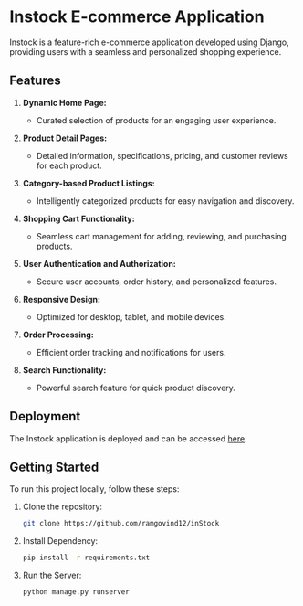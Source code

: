 # Instock E-commerce Application

Instock is a feature-rich e-commerce application developed using Django, providing users with a seamless and personalized shopping experience.

## Features

1. **Dynamic Home Page:**
   - Curated selection of products for an engaging user experience.

2. **Product Detail Pages:**
   - Detailed information, specifications, pricing, and customer reviews for each product.

3. **Category-based Product Listings:**
   - Intelligently categorized products for easy navigation and discovery.

4. **Shopping Cart Functionality:**
   - Seamless cart management for adding, reviewing, and purchasing products.

5. **User Authentication and Authorization:**
   - Secure user accounts, order history, and personalized features.

6. **Responsive Design:**
   - Optimized for desktop, tablet, and mobile devices.

7. **Order Processing:**
   - Efficient order tracking and notifications for users.

8. **Search Functionality:**
   - Powerful search feature for quick product discovery.

## Deployment

The Instock application is deployed and can be accessed [here](https://ramgovind.pythonanywhere.com/shop/).

## Getting Started

To run this project locally, follow these steps:

1. Clone the repository:
   ```bash
   git clone https://github.com/ramgovind12/inStock

2. Install Dependency:
   ```bash
   pip install -r requirements.txt

3. Run the Server:
   ```bash
   python manage.py runserver
